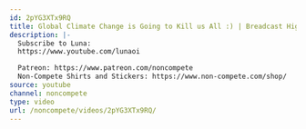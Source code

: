 ```yaml
---
id: 2pYG3XTx9RQ
title: Global Climate Change is Going to Kill us All :) | Breadcast Highlights
description: |-
  Subscribe to Luna:
  https://www.youtube.com/lunaoi

  Patreon: https://www.patreon.com/noncompete
  Non-Compete Shirts and Stickers: https://www.non-compete.com/shop/
source: youtube
channel: noncompete
type: video
url: /noncompete/videos/2pYG3XTx9RQ/
---
```

